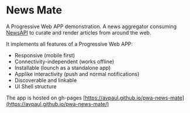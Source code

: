 # News Mate

A Progressive Web APP demonstration. A news aggregator consuming [NewsAPI](https://newsapi.org/) to curate and render articles from around the web.

It implements all features of a Progressive Web APP:

- Responsive (mobile first)
- Connectivity-independent (works offline)
- Installable (lounch as a standalone app)
- Applike interactivity (push and normal notifications)
- Discoverable and linkable
- UI Shell structure

The app is hosted on gh-pages [https://avpaul.github.io/pwa-news-mate](https://avpaul.github.io/pwa-news-mate/)
